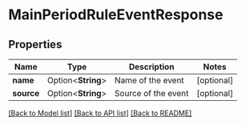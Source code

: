 # MainPeriodRuleEventResponse

## Properties

Name | Type | Description | Notes
------------ | ------------- | ------------- | -------------
**name** | Option<**String**> | Name of the event | [optional]
**source** | Option<**String**> | Source of the event | [optional]

[[Back to Model list]](../README.md#documentation-for-models) [[Back to API list]](../README.md#documentation-for-api-endpoints) [[Back to README]](../README.md)



